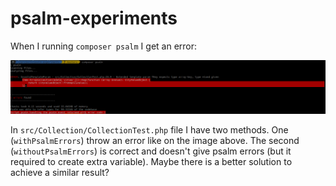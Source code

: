 # psalm-experiments

When I running `composer psalm` I get an error:

![Command result](doc/psalm-experiments.png)

In `src/Collection/CollectionTest.php` file I have two methods. One (`withPsalmErrors`) throw an error like on the image above.
The second (`withoutPsalmErrors`) is correct and doesn't give psalm errors (but it required to create extra variable). Maybe 
there is a better solution to achieve a similar result? 